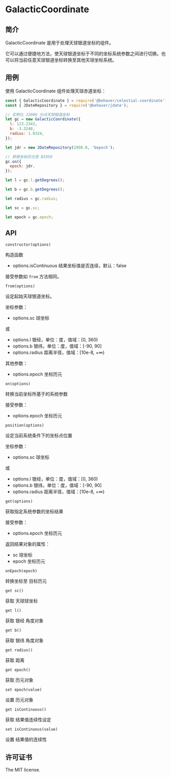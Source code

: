 # GalacticCoordinate

## 简介

GalacticCoordinate 是用于处理天球银道坐标的组件。

它可以通过便捷地方法，使天球银道坐标于不同的坐标系统参数之间进行切换。也可以将当前任意天球银道坐标转换至其他天球坐标系统。

## 用例

使用 GalacticCoordinate 组件处理天球赤道坐标：

```js
const { GalacticCoordinate } = require('@behaver/celestial-coordinate');
const { JDateRepository } = require('@behaver/jdate');

// 实例化 J2000 分点天球银道坐标
let gc = new GalacticCoordinate({
  l: 123.2343,
  b: -3.3248,
  radius: 1.0324,
});

let jdr = new JDateRepository(1950.0, 'bepoch');

// 转换坐标历元至 B1950
gc.on({
  epoch: jdr,
});

let l = gc.l.getDegrees();

let b = gc.b.getDegrees();

let radius = gc.radius;

let sc = gc.sc;

let epoch = gc.epoch;
```

## API

`constructor(options)`

构造函数

* options.isContinuous 结果坐标值是否连续，默认：false

接受参数如 `from` 方法相同。

`from(options)`

设定起始天球银道坐标。

坐标参数：

* options.sc 球坐标

或

* options.l 银经，单位：度，值域：[0, 360)
* options.b 银纬，单位：度，值域：[-90, 90]
* options.radius 距离半径，值域：[10e-8, +∞)

其他参数：

* options.epoch 坐标历元

`on(options)`

转换当前坐标所基于的系统参数

接受参数：

* options.epoch 坐标历元

`position(options)`

设定当前系统条件下的坐标点位置

坐标参数：

* options.sc 球坐标

或

* options.l 银经，单位：度，值域：[0, 360)
* options.b 银纬，单位：度，值域：[-90, 90]
* options.radius 距离半径，值域：[10e-8, +∞)

`get(options)`

获取指定系统参数的坐标结果

接受参数：

* options.epoch 坐标历元

返回结果对象的属性：

* sc 球坐标
* epoch 坐标历元

`onEpoch(epoch)`

转换坐标至 目标历元

`get sc()`

获取 天球球坐标

`get l()`

获取 银经 角度对象

`get b()`

获取 银纬 角度对象

`get radius()`

获取 距离

`get epoch()`

获取 历元对象

`set epoch(value)`

设置 历元对象

`get isContinuous()`

获取 结果值连续性设定

`set isContinuous(value)`

设置 结果值的连续性

## 许可证书

The MIT license.